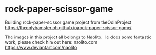 # rock-paper-scissor-game
Building rock-paper-scissor game project from theOdinProject
https://theonlyhamstertoh.github.io/rock-paper-scissor-game/


The images in this project all belongs to Naolito. He does some fantastic work, please check him out here:
naolito.com
https://www.deviantart.com/naolito
